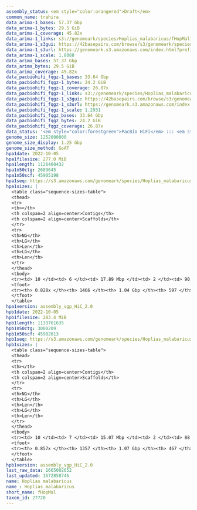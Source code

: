 ```yaml
---
assembly_status: <em style="color:orangered">Draft</em>
common_name: trahira
data_arima-1_bases: 57.37 Gbp
data_arima-1_bytes: 29.5 GiB
data_arima-1_coverage: 45.82x
data_arima-1_links: s3://genomeark/species/Hoplias_malabaricus/fHopMal1/genomic_data/arima/<br>
data_arima-1_s3gui: https://42basepairs.com/browse/s3/genomeark/species/Hoplias_malabaricus/fHopMal1/genomic_data/arima/
data_arima-1_s3url: https://genomeark.s3.amazonaws.com/index.html?prefix=species/Hoplias_malabaricus/fHopMal1/genomic_data/arima/
data_arima-1_scale: 1.8088
data_arima_bases: 57.37 Gbp
data_arima_bytes: 29.5 GiB
data_arima_coverage: 45.82x
data_pacbiohifi_fqgz-1_bases: 33.64 Gbp
data_pacbiohifi_fqgz-1_bytes: 24.2 GiB
data_pacbiohifi_fqgz-1_coverage: 26.87x
data_pacbiohifi_fqgz-1_links: s3://genomeark/species/Hoplias_malabaricus/fHopMal1/genomic_data/pacbio_hifi/<br>
data_pacbiohifi_fqgz-1_s3gui: https://42basepairs.com/browse/s3/genomeark/species/Hoplias_malabaricus/fHopMal1/genomic_data/pacbio_hifi/
data_pacbiohifi_fqgz-1_s3url: https://genomeark.s3.amazonaws.com/index.html?prefix=species/Hoplias_malabaricus/fHopMal1/genomic_data/pacbio_hifi/
data_pacbiohifi_fqgz-1_scale: 1.2931
data_pacbiohifi_fqgz_bases: 33.64 Gbp
data_pacbiohifi_fqgz_bytes: 24.2 GiB
data_pacbiohifi_fqgz_coverage: 26.87x
data_status: '<em style="color:forestgreen">PacBio HiFi</em> ::: <em style="color:forestgreen">Arima</em>'
genome_size: 1252000000
genome_size_display: 1.25 Gbp
genome_size_method: GoAT
hpa1date: 2022-10-05
hpa1filesize: 277.0 MiB
hpa1length: 1126460432
hpa1n50ctg: 2689645
hpa1n50scf: 45905198
hpa1seq: https://s3.amazonaws.com/genomeark/species/Hoplias_malabaricus/fHopMal1/assembly_vgp_HiC_2.0/fHopMal1.HiC.hap1.20221005.fasta.gz
hpa1sizes: |
  <table class="sequence-sizes-table">
  <thead>
  <tr>
  <th></th>
  <th colspan=2 align=center>Contigs</th>
  <th colspan=2 align=center>Scaffolds</th>
  </tr>
  <tr>
  <th>NG</th>
  <th>LG</th>
  <th>Len</th>
  <th>LG</th>
  <th>Len</th>
  </tr>
  </thead>
  <tbody>
  <tr><td> 10 </td><td> 6 </td><td> 17.89 Mbp </td><td> 2 </td><td> 90.92 Mbp </td></tr>  <tr><td> 20 </td><td> 15 </td><td> 12.02 Mbp </td><td> 3 </td><td> 87.84 Mbp </td></tr>  <tr><td> 30 </td><td> 29 </td><td> 7.00 Mbp </td><td> 5 </td><td> 73.55 Mbp </td></tr>  <tr><td> 40 </td><td> 52 </td><td> 4.22 Mbp </td><td> 7 </td><td> 56.85 Mbp </td></tr>  <tr style="background-color:#cccccc;"><td> 50 </td><td> 89 </td><td style="background-color:#88ff88;"> 2.69 Mbp </td><td> 9 </td><td style="background-color:#88ff88;"> 45.91 Mbp </td></tr>  <tr><td> 60 </td><td> 155 </td><td> 1.39 Mbp </td><td> 12 </td><td> 42.63 Mbp </td></tr>  <tr><td> 70 </td><td> 287 </td><td> 0.69 Mbp </td><td> 15 </td><td> 40.70 Mbp </td></tr>  <tr><td> 80 </td><td> 726 </td><td> 114.01 Kbp </td><td> 18 </td><td> 36.65 Mbp </td></tr>  <tr><td> 90 </td><td> 0 </td><td>  </td><td> 0 </td><td>  </td></tr>  <tr><td> 100 </td><td> 0 </td><td>  </td><td> 0 </td><td>  </td></tr>  </tbody>
  <tfoot>
  <tr><th> 0.828x </th><th> 1466 </th><th> 1.04 Gbp </th><th> 597 </th><th> 1.13 Gbp </th></tr>
  </tfoot>
  </table>
hpa1version: assembly_vgp_HiC_2.0
hpb1date: 2022-10-05
hpb1filesize: 283.4 MiB
hpb1length: 1133761635
hpb1n50ctg: 3000209
hpb1n50scf: 45982613
hpb1seq: https://s3.amazonaws.com/genomeark/species/Hoplias_malabaricus/fHopMal1/assembly_vgp_HiC_2.0/fHopMal1.HiC.hap2.20221005.fasta.gz
hpb1sizes: |
  <table class="sequence-sizes-table">
  <thead>
  <tr>
  <th></th>
  <th colspan=2 align=center>Contigs</th>
  <th colspan=2 align=center>Scaffolds</th>
  </tr>
  <tr>
  <th>NG</th>
  <th>LG</th>
  <th>Len</th>
  <th>LG</th>
  <th>Len</th>
  </tr>
  </thead>
  <tbody>
  <tr><td> 10 </td><td> 7 </td><td> 15.07 Mbp </td><td> 2 </td><td> 88.89 Mbp </td></tr>  <tr><td> 20 </td><td> 18 </td><td> 9.04 Mbp </td><td> 3 </td><td> 87.02 Mbp </td></tr>  <tr><td> 30 </td><td> 34 </td><td> 6.50 Mbp </td><td> 5 </td><td> 75.55 Mbp </td></tr>  <tr><td> 40 </td><td> 57 </td><td> 4.74 Mbp </td><td> 7 </td><td> 57.28 Mbp </td></tr>  <tr style="background-color:#cccccc;"><td> 50 </td><td> 90 </td><td style="background-color:#88ff88;"> 3.00 Mbp </td><td> 9 </td><td style="background-color:#88ff88;"> 45.98 Mbp </td></tr>  <tr><td> 60 </td><td> 149 </td><td> 1.56 Mbp </td><td> 12 </td><td> 43.74 Mbp </td></tr>  <tr><td> 70 </td><td> 257 </td><td> 0.79 Mbp </td><td> 15 </td><td> 39.74 Mbp </td></tr>  <tr><td> 80 </td><td> 531 </td><td> 255.07 Kbp </td><td> 18 </td><td> 36.58 Mbp </td></tr>  <tr><td> 90 </td><td> 0 </td><td>  </td><td> 252 </td><td> 57.56 Kbp </td></tr>  <tr><td> 100 </td><td> 0 </td><td>  </td><td> 0 </td><td>  </td></tr>  </tbody>
  <tfoot>
  <tr><th> 0.857x </th><th> 1357 </th><th> 1.07 Gbp </th><th> 467 </th><th> 1.13 Gbp </th></tr>
  </tfoot>
  </table>
hpb1version: assembly_vgp_HiC_2.0
last_raw_data: 1665002652
last_updated: 1672858746
name: Hoplias malabaricus
name_: Hoplias_malabaricus
short_name: fHopMal
taxon_id: 27720
---
```

